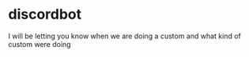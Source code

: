 # discordbot
I will be letting you know when we are doing a custom and what kind of custom were doing
